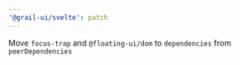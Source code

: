 ```yaml
---
'@grail-ui/svelte': patch
---
```


Move `focus-trap` and `@floating-ui/dom` to `dependencies` from `peerDependencies`
